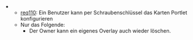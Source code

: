 * * [req110](https://github.com/PolitAktiv/politaktiv-requirements/tree/master/de/requirements/req110/req110.md): Ein Benutzer kann per Schraubenschlüssel das Karten Portlet konfigurieren
   * Nur das Folgende:
      * Der Owner kann ein eigenes Overlay auch wieder löschen.
